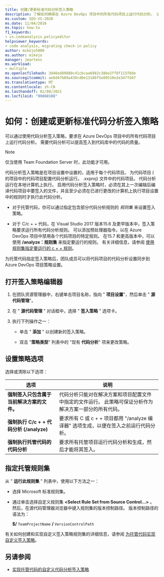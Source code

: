 ```yaml
---
title: 创建/更新标准代码分析签入策略
description: 了解如何确保在 Azure DevOps 项目中的所有代码项目上运行代码分析。 请参阅如何配置项目代码分析签入策略。
ms.custom: SEO-VS-2020
ms.date: 11/04/2016
ms.topic: how-to
f1_keywords:
- vs.codeanalysis.policyeditor
helpviewer_keywords:
- code analysis, migrating check-in policy
author: mikejo5000
ms.author: mikejo
manager: jmartens
ms.workload:
- multiple
ms.openlocfilehash: 3d46ed89880c41cbcaa6982c386e2ff8f115f8de
ms.sourcegitcommit: ae6d47b09a439cd0e13180f5e89510e3e347fd47
ms.translationtype: MT
ms.contentlocale: zh-CN
ms.lasthandoff: 02/08/2021
ms.locfileid: "99860108"
---
```

# <a name="how-to-create-or-update-standard-code-analysis-check-in-policies"></a>如何：创建或更新标准代码分析签入策略

可以通过使用代码分析签入策略，要求在 Azure DevOps 项目中的所有代码项目上运行代码分析。 需要代码分析可以提高签入到代码库中的代码的质量。

> [!NOTE]
> 仅当使用 Team Foundation Server 时，此功能才可用。

代码分析签入策略是在项目设置中设置的，适用于每个代码项目。 为代码项目 ( 的项目中的代码项目配置代码分析运行。 .xxproj) 文件中的代码项目。 代码分析运行在本地计算机上执行。 启用代码分析签入策略时，必须在其上一次编辑后编译代码项目中要签入的文件，并且至少必须在已进行更改的计算机上执行项目设置中的规则时才执行此代码分析。

- 对于托管代码，你可以通过指定包含部分代码分析规则的 *规则集* 来设置签入策略。

- 对于 C/c + + 代码，在 Visual Studio 2017 版本15.6 及更早版本中，签入策略要求运行所有代码分析规则。 可以添加预处理器指令，以在 Azure DevOps 项目中禁用各个代码项目的特定规则。 在15.7 和更高版本中，可以使用 **/analyze：规则集** 来指定要运行的规则。 有关详细信息，请参阅 [使用规则集指定要运行的 c + + 规则](/cpp/code-quality/using-rule-sets-to-specify-the-cpp-rules-to-run)。

为托管代码指定签入策略后，团队成员可以将代码项目的代码分析设置同步到 Azure DevOps 项目策略设置。

## <a name="to-open-the-check-in-policy-editor"></a>打开签入策略编辑器

1. 在团队资源管理器中，右键单击项目名称，指向 " **项目设置**"，然后单击 " **源代码管理**"。

1. 在 " **源代码管理** " 对话框中，选择 " **签入策略** " 选项卡。

1. 执行下列操作之一：

    - 单击 " **添加** " 以创建新的签入策略。

    - 双击 "**策略类型**" 列表中的 "现有 **代码分析**" 项来更改策略。

## <a name="to-set-policy-options"></a>设置策略选项

选择或清除以下选项：

|选项|说明|
|------------|-----------------|
|**强制签入只包含属于当前解决方案的文件。**|代码分析只能对在解决方案和项目配置文件中指定的文件运行。 此策略可保证分析作为解决方案一部分的所有代码。|
|**强制执行 C/c + + 代码分析 (/analyze)**|要求所有 C 或 c + + 项目都用 "/analyze 编译器" 选项生成，以便在签入之前运行代码分析。|
|**强制执行托管代码的代码分析**|要求所有托管项目运行代码分析和生成，然后才能将其签入。|

## <a name="to-specify-a-managed-rule-set"></a>指定托管规则集

从 " **运行此规则集** " 列表中，使用以下方法之一：

- 选择 Microsoft 标准规则集。

- 通过单击选择自定义规则集 **\<Select Rule Set from Source Control...>** 。 然后，在源代码管理器浏览器中键入规则集的版本控制路径。 版本控制路径的语法为：

   **$/** `TeamProjectName` **/** `VersionControlPath`

有关如何创建和实现自定义签入策略规则集的详细信息，请参阅 [为托管代码实现自定义签入策略](../code-quality/implementing-custom-code-analysis-check-in-policies-for-managed-code.md)。

## <a name="see-also"></a>另请参阅

- [实现托管代码的自定义代码分析签入策略](../code-quality/implementing-custom-code-analysis-check-in-policies-for-managed-code.md)
